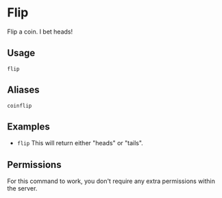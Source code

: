 # Flip
Flip a coin. I bet heads!

## Usage
`flip`

## Aliases
`coinflip`

## Examples
- `flip` This will return either "heads" or "tails".

## Permissions
For this command to work, you don't require any extra permissions within the server.